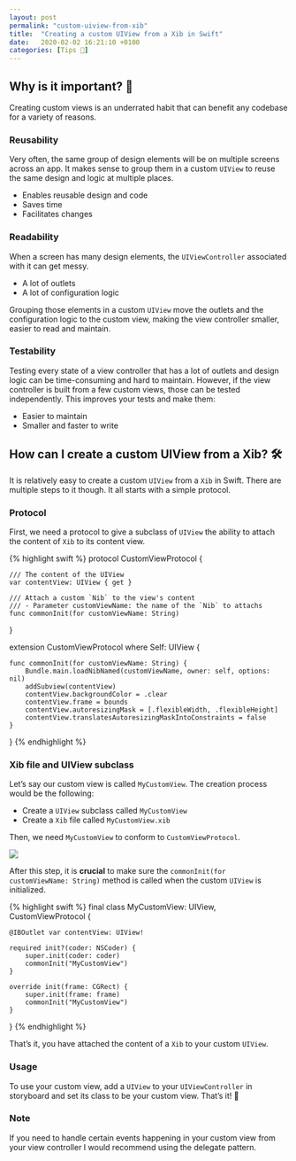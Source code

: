 ```yaml
---
layout: post
permalink: "custom-uiview-from-xib"
title:  "Creating a custom UIView from a Xib in Swift"
date:   2020-02-02 16:21:10 +0100
categories: [Tips 🚀]
---
```


## Why is it important? 🤔

Creating custom views is an underrated habit that can benefit any codebase for a variety of reasons.

### Reusability

Very often, the same group of design elements will be on multiple screens across an app. It makes sense to group them in a custom `UIView` to reuse the same design and logic at multiple places.

- Enables reusable design and code
- Saves time
- Facilitates changes

### Readability

When a screen has many design elements, the `UIViewController` associated with it can get messy.

- A lot of outlets
- A lot of configuration logic

Grouping those elements in a custom `UIView` move the outlets and the configuration logic to the custom view, making the view controller smaller, easier to read and maintain.

### Testability

Testing every state of a view controller that has a lot of outlets and design logic can be time-consuming and hard to maintain. However, if the view controller is built from a few custom views, those can be tested independently. This improves your tests and make them:

- Easier to maintain
- Smaller and faster to write

## How can I create a custom UIView from a Xib? 🛠

It is relatively easy to create a custom `UIView` from a `Xib` in Swift. There are multiple steps to it though. It all starts with a simple protocol.

### Protocol
First, we need a protocol to give a subclass of `UIView` the ability to attach the content of `Xib` to its content view.

{% highlight swift %}
protocol CustomViewProtocol {

    /// The content of the UIView
    var contentView: UIView { get }

    /// Attach a custom `Nib` to the view's content
    /// - Parameter customViewName: the name of the `Nib` to attachs
    func commonInit(for customViewName: String)
}

extension CustomViewProtocol where Self: UIView {

    func commonInit(for customViewName: String) {
        Bundle.main.loadNibNamed(customViewName, owner: self, options: nil)
        addSubview(contentView)
        contentView.backgroundColor = .clear
        contentView.frame = bounds
        contentView.autoresizingMask = [.flexibleWidth, .flexibleHeight]
        contentView.translatesAutoresizingMaskIntoConstraints = false
    }

}
{% endhighlight %}

### Xib file and UIView subclass

Let’s say our custom view is called `MyCustomView`. The creation process would be the following:
- Create a `UIView` subclass called `MyCustomView`
- Create a `Xib` file called `MyCustomView.xib`

Then, we need `MyCustomView` to conform to `CustomViewProtocol`.

![]({{site.baseUrl}}/assets/custom-view.gif)

After this step, it is **crucial** to make sure the `commonInit(for customViewName: String)` method is called when the custom `UIView` is initialized.

{% highlight swift %}
final class MyCustomView: UIView, CustomViewProtocol {

    @IBOutlet var contentView: UIView!

    required init?(coder: NSCoder) {
        super.init(coder: coder)
        commonInit("MyCustomView")
    }

    override init(frame: CGRect) {
        super.init(frame: frame)
        commonInit("MyCustomView")
    }
}
{% endhighlight %}

That’s it, you have attached the content of a `Xib` to your custom `UIView`.

### Usage
To use your custom view, add a `UIView` to your `UIViewController` in storyboard and set its class to be your custom view. That’s it! 🎉

### Note
If you need to handle certain events happening in your custom view from your view controller I would recommend using the delegate pattern.